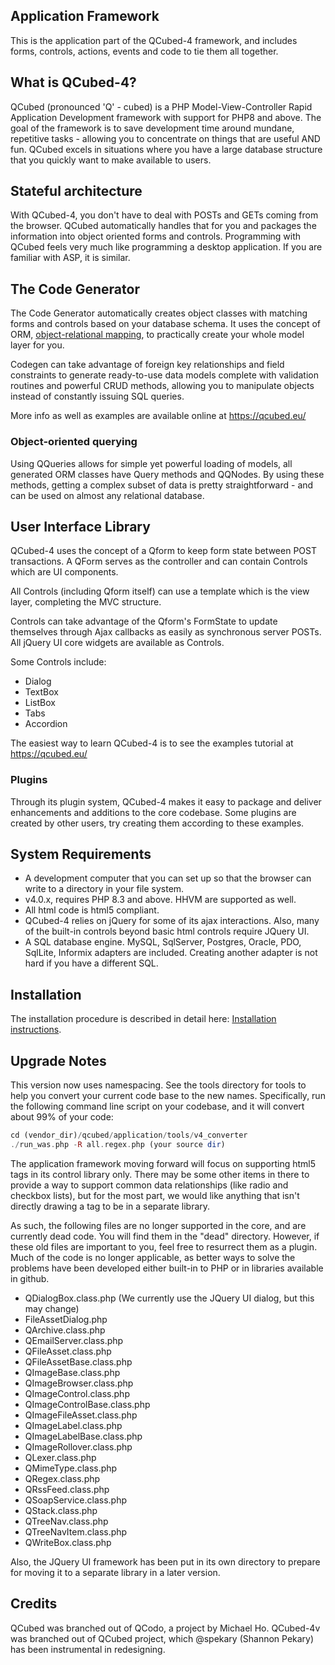 ## Application Framework
This is the application part of the QCubed-4 framework, and includes forms, controls, actions, events and code to tie them all together.

## What is QCubed-4?
QCubed (pronounced 'Q' - cubed) is a PHP Model-View-Controller Rapid Application Development framework with support for PHP8 and above. The goal of the framework is to save development time around mundane, repetitive tasks - allowing you to concentrate on things that are useful AND fun. QCubed excels in situations where you have a large database structure that you quickly want to make available to users.

## Stateful architecture
With QCubed-4, you don't have to deal with POSTs and GETs coming from the browser. QCubed automatically handles that for you and packages the information into object oriented forms and controls. Programming with QCubed feels very much like programming a desktop application. If you are familiar with ASP, it is similar.

## The Code Generator
The Code Generator automatically creates object classes with matching forms and controls based on your database schema. It uses the concept of ORM, [object-relational mapping](http://en.wikipedia.org/wiki/Object-relational_mapping), to practically create your whole model layer for you.

Codegen can take advantage of foreign key relationships and field constraints to generate ready-to-use data models complete with validation routines and powerful CRUD methods, allowing you to manipulate objects instead of constantly issuing SQL queries.

More info as well as examples are available online at <https://qcubed.eu/>

### Object-oriented querying

Using QQueries allows for simple yet powerful loading of models, all generated ORM classes have Query methods and QQNodes. By using these methods, getting a complex subset of data is pretty straightforward - and can be used on almost any relational database.

## User Interface Library

QCubed-4 uses the concept of a Qform to keep form state between POST transactions. A QForm serves as the controller and can contain Controls which are UI components.

All Controls (including Qform itself) can use a template which is the view layer, completing the MVC structure.

Controls can take advantage of the Qform's FormState to update themselves through Ajax callbacks as easily as synchronous server POSTs. All jQuery UI core widgets are available as Controls.

Some Controls include:
- Dialog
- TextBox
- ListBox
- Tabs
- Accordion

The easiest way to learn QCubed-4 is to see the examples tutorial at https://qcubed.eu/

### Plugins
Through its plugin system, QCubed-4 makes it easy to package and deliver enhancements and additions to the core codebase. Some plugins are created by other users, try creating them according to these examples.

## System Requirements
* A development computer that you can set up so that the browser can write to a directory in your file system.
* v4.0.x, requires PHP 8.3 and above. HHVM are supported as well.
* All html code is html5 compliant.
* QCubed-4 relies on jQuery for some of its ajax interactions. Also, many of the built-in controls beyond basic html controls require JQuery UI.
* A SQL database engine. MySQL, SqlServer, Postgres, Oracle, PDO, SqlLite, Informix adapters are included. Creating another adapter is not hard if you have a different SQL.

## Installation
The installation procedure is described in detail here: [Installation instructions](https://github.com/qcubed-4/application/blob/master/INSTALL.md "Installation instructions").


## Upgrade Notes
This version now uses namespacing. See the tools directory for tools to help you convert your current code base to the new names. Specifically, run the following command line script on your codebase, and it will convert about 99% of your code:

```php
cd (vendor_dir)/qcubed/application/tools/v4_converter
./run_was.php -R all.regex.php (your source dir)
```
The application framework moving forward will focus on supporting html5 tags in its control library only. There may be some other items in there to provide a way to support common data relationships (like radio and checkbox lists), but for the most part, we would like anything that isn't directly drawing a tag to be in a separate library.

As such, the following files are no longer supported in the core, and are currently dead code. You will find them in the "dead" directory. However, if these old files are important to you, feel free to resurrect them as a plugin. Much of the code is no longer applicable, as better ways to solve the problems have been developed either built-in to PHP or in libraries available in github.

* QDialogBox.class.php (We currently use the JQuery UI dialog, but this may change)
* FileAssetDialog.php
* QArchive.class.php
* QEmailServer.class.php
* QFileAsset.class.php
* QFileAssetBase.class.php
* QImageBase.class.php
* QImageBrowser.class.php
* QImageControl.class.php
* QImageControlBase.class.php
* QImageFileAsset.class.php
* QImageLabel.class.php
* QImageLabelBase.class.php
* QImageRollover.class.php
* QLexer.class.php
* QMimeType.class.php
* QRegex.class.php
* QRssFeed.class.php
* QSoapService.class.php
* QStack.class.php
* QTreeNav.class.php
* QTreeNavItem.class.php
* QWriteBox.class.php

Also, the JQuery UI framework has been put in its own directory to prepare for moving it to a separate library in a later version.

## Credits
QCubed was branched out of QCodo, a project by Michael Ho. QCubed-4v was branched out of QCubed project, which @spekary (Shannon Pekary) has been instrumental in redesigning.
